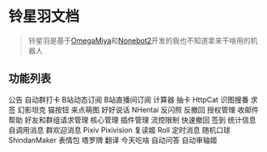 # 铃星羽文档
>铃星羽是基于[OmegaMiya](https://github.com/Ailitonia/omega-miya)和[Nonebot2](https://github.com/nonebot/nonebot2)开发的我也不知道拿来干啥用的机器人

## 功能列表

公告
自动群打卡
B站动态订阅
B站直播间订阅
计算器
抽卡
HttpCat
识图搜番
求签
幻影坦克
猫按钮
来点萌图
好好说话
NHentai
反闪照
反撤回
授权管理
收邮件
帮助
好友和群组请求管理
核心管理
插件管理
流控限制
快速撤回
签到
统计信息
自调用消息
群欢迎消息
Pixiv
Pixivision
复读姬
Roll
定时消息
随机口球
ShindanMaker
表情包
塔罗牌
翻译
今天吃啥
自动问答
自动审轴姬